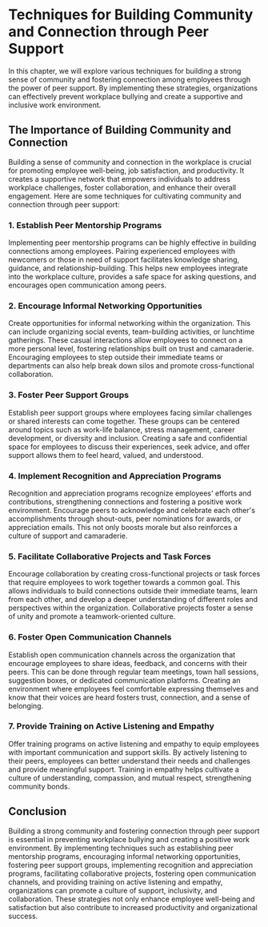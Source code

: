Techniques for Building Community and Connection through Peer Support
================================================================================

In this chapter, we will explore various techniques for building a strong sense of community and fostering connection among employees through the power of peer support. By implementing these strategies, organizations can effectively prevent workplace bullying and create a supportive and inclusive work environment.

The Importance of Building Community and Connection
---------------------------------------------------

Building a sense of community and connection in the workplace is crucial for promoting employee well-being, job satisfaction, and productivity. It creates a supportive network that empowers individuals to address workplace challenges, foster collaboration, and enhance their overall engagement. Here are some techniques for cultivating community and connection through peer support:

### 1. Establish Peer Mentorship Programs

Implementing peer mentorship programs can be highly effective in building connections among employees. Pairing experienced employees with newcomers or those in need of support facilitates knowledge sharing, guidance, and relationship-building. This helps new employees integrate into the workplace culture, provides a safe space for asking questions, and encourages open communication among peers.

### 2. Encourage Informal Networking Opportunities

Create opportunities for informal networking within the organization. This can include organizing social events, team-building activities, or lunchtime gatherings. These casual interactions allow employees to connect on a more personal level, fostering relationships built on trust and camaraderie. Encouraging employees to step outside their immediate teams or departments can also help break down silos and promote cross-functional collaboration.

### 3. Foster Peer Support Groups

Establish peer support groups where employees facing similar challenges or shared interests can come together. These groups can be centered around topics such as work-life balance, stress management, career development, or diversity and inclusion. Creating a safe and confidential space for employees to discuss their experiences, seek advice, and offer support allows them to feel heard, valued, and understood.

### 4. Implement Recognition and Appreciation Programs

Recognition and appreciation programs recognize employees' efforts and contributions, strengthening connections and fostering a positive work environment. Encourage peers to acknowledge and celebrate each other's accomplishments through shout-outs, peer nominations for awards, or appreciation emails. This not only boosts morale but also reinforces a culture of support and camaraderie.

### 5. Facilitate Collaborative Projects and Task Forces

Encourage collaboration by creating cross-functional projects or task forces that require employees to work together towards a common goal. This allows individuals to build connections outside their immediate teams, learn from each other, and develop a deeper understanding of different roles and perspectives within the organization. Collaborative projects foster a sense of unity and promote a teamwork-oriented culture.

### 6. Foster Open Communication Channels

Establish open communication channels across the organization that encourage employees to share ideas, feedback, and concerns with their peers. This can be done through regular team meetings, town hall sessions, suggestion boxes, or dedicated communication platforms. Creating an environment where employees feel comfortable expressing themselves and know that their voices are heard fosters trust, connection, and a sense of belonging.

### 7. Provide Training on Active Listening and Empathy

Offer training programs on active listening and empathy to equip employees with important communication and support skills. By actively listening to their peers, employees can better understand their needs and challenges and provide meaningful support. Training in empathy helps cultivate a culture of understanding, compassion, and mutual respect, strengthening community bonds.

Conclusion
----------

Building a strong community and fostering connection through peer support is essential in preventing workplace bullying and creating a positive work environment. By implementing techniques such as establishing peer mentorship programs, encouraging informal networking opportunities, fostering peer support groups, implementing recognition and appreciation programs, facilitating collaborative projects, fostering open communication channels, and providing training on active listening and empathy, organizations can promote a culture of support, inclusivity, and collaboration. These strategies not only enhance employee well-being and satisfaction but also contribute to increased productivity and organizational success.
